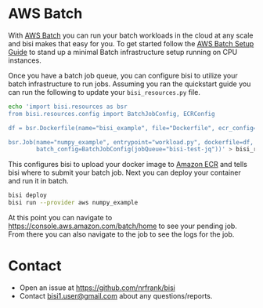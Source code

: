 # AWS Batch

With [AWS Batch](https://aws.amazon.com/batch/) you can run your batch workloads in the cloud at any scale and bisi makes that easy for you.
To get started follow the [AWS Batch Setup Guide](docs/aws_batch_setup.md) to stand up a minimal Batch infrastructure setup running on CPU instances.

Once you have a batch job queue, you can configure bisi to utilize your batch infrastructure to run jobs. 
Assuming you ran the quickstart guide you can run the following to update your `bisi_resources.py` file.

```bash
echo 'import bisi.resources as bsr
from bisi.resources.config import BatchJobConfig, ECRConfig

df = bsr.Dockerfile(name="bisi_example", file="Dockerfile", ecr_config=ECRConfig("bisi_example"))

bsr.Job(name="numpy_example", entrypoint="workload.py", dockerfile=df, 
        batch_config=BatchJobConfig(jobQueue="bisi-test-jq"))' > bisi_resources.py
```

This configures bisi to upload your docker image to [Amazon ECR](https://aws.amazon.com/ecr/) and tells bisi where to submit your batch job.
Next you can deploy your container and run it in batch.

```bash
bisi deploy
bisi run --provider aws numpy_example
```

At this point you can navigate to https://console.aws.amazon.com/batch/home to see your pending job. 
From there you can also navigate to the job to see the logs for the job.

# Contact

* Open an issue at https://github.com/nrfrank/bisi 
* Contact bisi1.user@gmail.com about any questions/reports.
